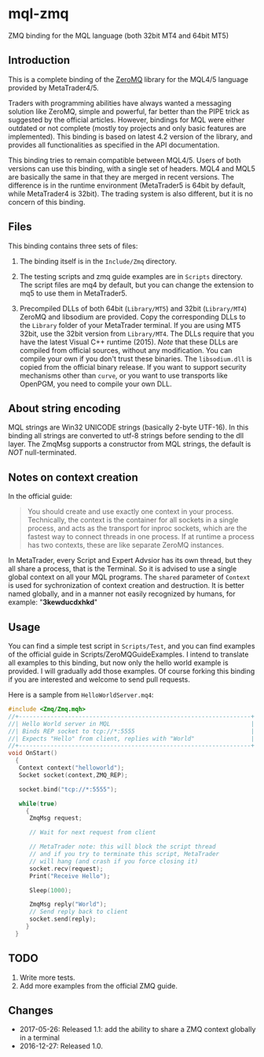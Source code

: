 # mql-zmq

ZMQ binding for the MQL language (both 32bit MT4 and 64bit MT5)

## Introduction

This is a complete binding of the [ZeroMQ](http://zeromq.org/) library
for the MQL4/5 language provided by MetaTrader4/5.

Traders with programming abilities have always wanted a messaging solution
like ZeroMQ, simple and powerful, far better than the PIPE trick as 
suggested by the official articles. However, bindings for MQL were either outdated or not complete (mostly toy projects and only basic features are implemented). This binding is based on latest 4.2 version of the library, and provides all functionalities as specified in the API documentation.

This binding tries to remain compatible between MQL4/5. Users of both versions can use this binding, with a single set of headers. MQL4 and MQL5 are basically the same in that they are merged in recent versions. The difference is in the runtime environment (MetaTrader5 is 64bit by default, while MetaTrader4 is 32bit). The trading system is also different, but it is no concern of this binding.

## Files 

This binding contains three sets of files:

1. The binding itself is in the `Include/Zmq` directory.

2. The testing scripts and zmq guide examples are in `Scripts` directory. The script files are mq4 by default, but you can change the extension to mq5 to use them in MetaTrader5.

3. Precompiled DLLs of both 64bit (`Library/MT5`) and 32bit (`Library/MT4`) ZeroMQ and libsodium are provided. Copy the corresponding DLLs to the `Library` folder of your MetaTrader terminal. If you are using MT5 32bit, use the 32bit version from `Library/MT4`. The DLLs require that you have the latest Visual C++ runtime (2015). *Note* that these DLLs are compiled from official sources, without any modification. You can compile your own if you don't trust these binaries. The `libsodium.dll` is copied from the official binary release. If you want to support security mechanisms other than `curve`, or you want to use transports like OpenPGM, you need to compile your own DLL.

## About string encoding

MQL strings are Win32 UNICODE strings (basically 2-byte UTF-16). In this binding all strings are converted to utf-8 strings before sending to the dll layer. The ZmqMsg supports a constructor from MQL strings, the default is _NOT_ null-terminated.

## Notes on context creation

In the official guide:

> You should create and use exactly one context in your process. Technically,
> the context is the container for all sockets in a single process, and acts as
> the transport for inproc sockets, which are the fastest way to connect threads
> in one process. If at runtime a process has two contexts, these are like
> separate ZeroMQ instances.

In MetaTrader, every Script and Expert Advsior has its own thread, but they all
share a process, that is the Terminal. So it is advised to use a single global
context on all your MQL programs. The `shared` parameter of `Context` is used
for sychronization of context creation and destruction. It is better named
globally, and in a manner not easily recognized by humans, for example:
"__3kewducdxhkd__"

## Usage

You can find a simple test script in `Scripts/Test`, and you can find examples of the official guide in Scripts/ZeroMQGuideExamples. I intend to translate all examples to this binding, but now only the hello world example is provided. I will gradually add those examples. Of course forking this binding if you are interested and welcome to send pull requests.

Here is a sample from `HelloWorldServer.mq4`:

```c++
#include <Zmq/Zmq.mqh>
//+------------------------------------------------------------------+
//| Hello World server in MQL                                        |
//| Binds REP socket to tcp://*:5555                                 |
//| Expects "Hello" from client, replies with "World"                |
//+------------------------------------------------------------------+
void OnStart()
  {
   Context context("helloworld");
   Socket socket(context,ZMQ_REP);

   socket.bind("tcp://*:5555");

   while(true)
     {
      ZmqMsg request;

      // Wait for next request from client

      // MetaTrader note: this will block the script thread
      // and if you try to terminate this script, MetaTrader
      // will hang (and crash if you force closing it)
      socket.recv(request);
      Print("Receive Hello");

      Sleep(1000);

      ZmqMsg reply("World");
      // Send reply back to client
      socket.send(reply);
     }
  }
```

## TODO

1. Write more tests.
2. Add more examples from the official ZMQ guide.

## Changes

* 2017-05-26: Released 1.1: add the ability to share a ZMQ context globally in a terminal
* 2016-12-27: Released 1.0.
